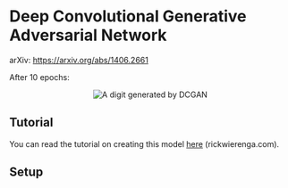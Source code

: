 # Deep Convolutional Generative Adversarial Network 

arXiv: https://arxiv.org/abs/1406.2661

After 10 epochs:
<p align="center">
  <img src=".github/result.png" alt="A digit generated by DCGAN">
</p>

## Tutorial

You can read the tutorial on creating this model [here](https://rickwierenga.com/blog/s4tf/s4tf-gan.html) (rickwierenga.com).

## Setup

